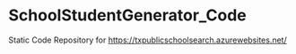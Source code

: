 # SchoolStudentGenerator_Code
Static Code Repository for https://txpublicschoolsearch.azurewebsites.net/
